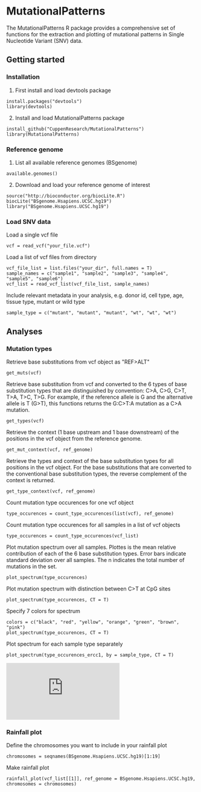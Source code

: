 # MutationalPatterns

The MutationalPatterns R package provides a comprehensive set of functions for the extraction and plotting of mutational patterns in Single Nucleotide Variant (SNV) data.

## Getting started

### Installation

1. First install and load devtools package

  ```{r}
  install.packages("devtools")
  library(devtools)
  ```
2. Install and load MutationalPatterns package

  ```{r}
  install_github("CuppenResearch/MutationalPatterns")
  library(MutationalPatterns)
  ```

### Reference genome

1. List all available reference genomes (BSgenome)

  ```{r}
  available.genomes()
  ```
2. Download and load your reference genome of interest

  ```{r}
  source("http://bioconductor.org/biocLite.R")
  biocLite("BSgenome.Hsapiens.UCSC.hg19")
  library("BSgenome.Hsapiens.UCSC.hg19")
  ```
  
### Load SNV data

Load a single vcf file
  ```{r}
  vcf = read_vcf("your_file.vcf")
  ```

Load a list of vcf files from directory
  ```{r}
  vcf_file_list = list.files("your_dir", full.names = T)
  sample_names = c("sample1", "sample2", "sample3", "sample4", "sample5", "sample6")
  vcf_list = read_vcf_list(vcf_file_list, sample_names)
  ```

Include relevant metadata in your analysis, e.g. donor id, cell type, age, tissue type, mutant or wild type
  ```{r}
  sample_type = c("mutant", "mutant", "mutant", "wt", "wt", "wt")
  ```

##  Analyses

### Mutation types

Retrieve base substitutions from vcf object as "REF>ALT"
  ```{r}
  get_muts(vcf)
  ```
  
Retrieve base substitution from vcf and converted to the 6 types of base substitution types that are distinguished by convention: C>A, C>G, C>T, T>A, T>C, T>G. For example, if the reference allele is G and the alternative allele is T (G>T), this functions returns the G:C>T:A mutation as a C>A mutation.
  ```{r}
  get_types(vcf)
  ```
  
Retrieve the context (1 base upstream and 1 base downstream) of the positions in the vcf object from the reference genome.
  ```{r}
  get_mut_context(vcf, ref_genome)
  ```

Retrieve the types and context of the base substitution types for all positions in the vcf object. For the base substitutions that are converted to the conventional base substitution types, the reverse complement of the context is returned.
  ```{r}
  get_type_context(vcf, ref_genome)
  ```

Count mutation type occurences for one vcf object
  ```{r}
  type_occurences = count_type_occurences(list(vcf), ref_genome)
  ```

Count mutation type occurences for all samples in a list of vcf objects
  ```{r}
  type_occurences = count_type_occurences(vcf_list)
  ```

Plot mutation spectrum over all samples. Plottes is the mean relative contribution of each of the 6 base substitution types. Error bars indicate standard deviation over all samples. The n indicates the total number of mutations in the set.
  ```{r}
  plot_spectrum(type_occurences)
  ```

Plot mutation spectrum with distinction between C>T at CpG sites
  ```{r}
  plot_spectrum(type_occurences, CT = T)
  ```

Specify 7 colors for spectrum
  ```{r}
  colors = c("black", "red", "yellow", "orange", "green", "brown", "pink")
  plot_spectrum(type_occurences, CT = T)
  ```

Plot spectrum for each sample type separately
  ```{r}
  plot_spectrum(type_occurences_ercc1, by = sample_type, CT = T)
  ```
  ![spectrum](https://github.com/CuppenResearch/MutationalPatterns/blob/develop/images/spectrum_per_type.pdf)

### Rainfall plot

Define the chromosomes you want to include in your rainfall plot
  ```{r}
  chromosomes = seqnames(BSgenome.Hsapiens.UCSC.hg19)[1:19]
  ```

Make rainfall plot
  ```{r}
  rainfall_plot(vcf_list[[1]], ref_genome = BSgenome.Hsapiens.UCSC.hg19, chromosomes = chromosomes)
  ```
  
  